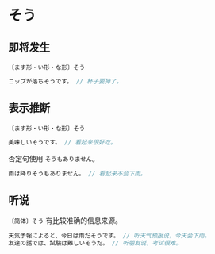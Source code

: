 # そう

## 即将发生

`〔ます形・い形・な形〕そう`

```js
コップが落ちそうです。 // 杯子要掉了。
```

## 表示推断

`〔ます形・い形・な形〕そう`

```js
美味しいそうです。 // 看起来很好吃。
```

否定句使用 `そうもありません`。

```js
雨は降りそうもありません。 // 看起来不会下雨。
```

## 听说

`〔简体〕そう` 有比较准确的信息来源。

```js
天気予報によると、今日は雨だそうです。 // 听天气预报说，今天会下雨。
友達の話では、試験は難しいそうだ。 // 听朋友说，考试很难。
```

